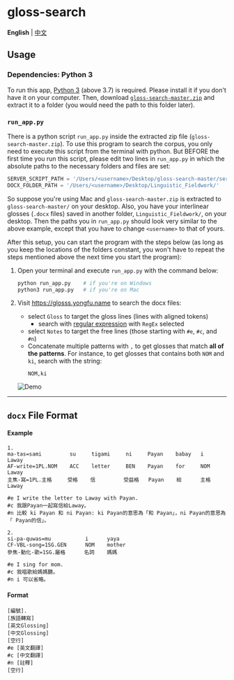 # gloss-search

**English** | [中文](./README.md)

## Usage

### Dependencies: Python 3

To run this app, [Python 3](https://www.python.org/downloads/) (above 3.7) is required. Please install it if you don't have it on your computer.
Then, download [`gloss-search-master.zip`](https://github.com/liao961120/gloss-search/archive/master.zip) and extract it to a folder (you would need the path to this folder later).

### `run_app.py`

There is a python script `run_app.py` inside the extracted zip file (`gloss-search-master.zip`). To use this program to search the corpus, you only need to execute this script from the terminal with python. But BEFORE the first time you run this script, please edit two lines in `run_app.py` in which the absolute paths to the necessary folders and files are set:

```python
SERVER_SCRIPT_PATH = '/Users/<username>/Desktop/gloss-search-master/server.py'  # path to server.py in 
DOCX_FOLDER_PATH = '/Users/<username>/Desktop/Linguistic_Fieldwork/'            # path to folder of docx files
```

So suppose you're using Mac and `gloss-search-master.zip` is extracted to `gloss-search-master/` on your desktop. Also, you have your interlinear glosses (`.docx` files) saved in another folder, `Linguistic_Fieldwork/`, on your desktop. Then the paths you in `run_app.py` should look very similar to the above example, except that you have to change `<username>` to that of yours.

After this setup, you can start the program with the steps below (as long as you keep the locations of the folders constant, you won't have to repeat the steps mentioned above the next time you start the program):

1. Open your terminal and execute `run_app.py` with the command below:

    ```bash
    python run_app.py    # if you're on Windows
    python3 run_app.py   # if you're on Mac
    ```

1. Visit <https://glosss.yongfu.name> to search the docx files:

    - select `Gloss` to target the gloss lines (lines with aligned tokens)
        - search with [regular expression](https://en.wikipedia.org/wiki/Regular_expression) with `RegEx` selected
    - select `Notes` to target the free lines (those starting with `#e`, `#c`, and `#n`)
    - Concatenate multiple patterns with `,` to get glosses that match **all of the patterns**. For instance, to get glosses that contains both `NOM` and `ki`, search with the string:
        ```
        NOM,ki
        ```
    
    ![Demo](https://img.yongfu.name/gif/gloss-search-min.gif)

---

## `docx` File Format

#### Example

```
1.
ma-tas=sami         su     tigami     ni     Payan    babay   i    Laway
AF-write=1PL.NOM    ACC    letter     BEN    Payan    for     NOM  Laway
主焦-寫=1PL.主格     受格    信         受益格   Payan    給      主格  Laway

#e I write the letter to Laway with Payan.  
#c 我跟Payan一起寫信給Laway。   
#n 比較 ki Payan 和 ni Payan: ki Payan的意思為「和 Payan」，ni Payan的意思為「 Payan的信」。

2.
si-pa-quwas=mu           i      yaya
CF-VBL-song=1SG.GEN      NOM    mother
參焦-動化-歌=1SG.屬格      名詞    媽媽
 
#e I sing for mom.
#c 我唱歌給媽媽聽。
#n i 可以省略。
```

#### Format

```
[編號].
[族語轉寫]
[英文Glossing]
[中文Glossing]
[空行]
#e [英文翻譯]
#c [中文翻譯]
#n [註釋]
[空行]
```
